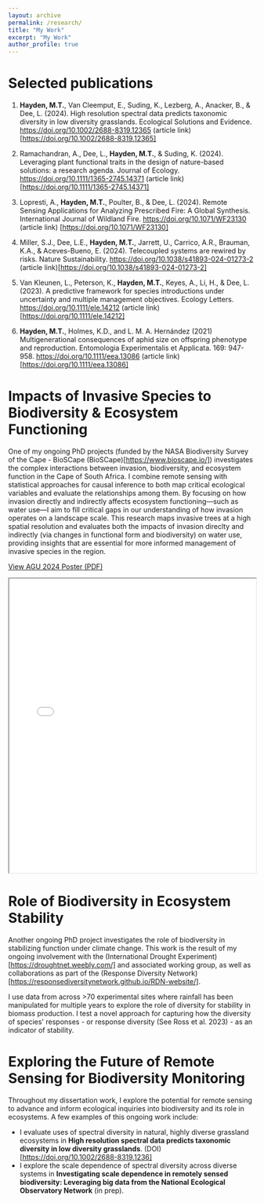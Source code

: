 ```yaml
---
layout: archive
permalink: /research/
title: "My Work"
excerpt: "My Work"
author_profile: true
---
```


Selected publications
======
1. **Hayden, M.T.**, Van Cleemput, E., Suding, K., Lezberg, A., Anacker, B., & Dee, L. (2024). High resolution spectral data predicts taxonomic diversity in low diversity grasslands. Ecological Solutions and Evidence. https://doi.org/10.1002/2688-8319.12365 (article link)[https://doi.org/10.1002/2688-8319.12365]

2. Ramachandran, A., Dee, L., **Hayden, M.T.**, & Suding, K. (2024). Leveraging plant functional traits in the design of nature-based solutions: a research agenda. Journal of Ecology. https://doi.org/10.1111/1365-2745.14371 (article link) [https://doi.org/10.1111/1365-2745.14371]

3. Lopresti, A., **Hayden, M.T.**, Poulter, B., & Dee, L. (2024). Remote Sensing Applications for Analyzing Prescribed Fire: A Global Synthesis. International Journal of Wildland Fire. https://doi.org/10.1071/WF23130 (article link) [https://doi.org/10.1071/WF23130]

4. Miller, S.J., Dee, L.E., **Hayden, M.T.**, Jarrett, U., Carrico, A.R., Brauman, K.A., & Aceves-Bueno, E. (2024). Telecoupled systems are rewired by risks. Nature Sustainability. https://doi.org/10.1038/s41893-024-01273-2 (article link)[https://doi.org/10.1038/s41893-024-01273-2]

5. Van Kleunen, L., Peterson, K., **Hayden, M.T.**, Keyes, A., Li, H., & Dee, L. (2023). A predictive framework for species introductions under uncertainty and multiple management objectives. Ecology Letters. https://doi.org/10.1111/ele.14212 (article link)[https://doi.org/10.1111/ele.14212]

6. **Hayden, M.T.**, Holmes, K.D., and L. M. A. Hernández (2021) Multigenerational consequences of aphid size on offspring phenotype and reproduction. Entomologia Experimentalis et Applicata. 169: 947-958. https://doi.org/10.1111/eea.13086 (article link)[https://doi.org/10.1111/eea.13086]


Impacts of Invasive Species to Biodiversity & Ecosystem Functioning
======

One of my ongoing PhD projects (funded by the NASA Biodiversity Survey of the Cape - BioSCape (BioSCape)[https://www.bioscape.io/]) investigates the complex interactions between invasion, biodiversity, and ecosystem function in the Cape of South Africa. I combine remote sensing with statistical approaches for causal inference to both map critical ecological variables and evaluate the relationships among them. By focusing on how invasion directly and indirectly affects ecosystem functioning—such as water use—I aim to fill critical gaps in our understanding of how invasion operates on a landscape scale. This research maps invasive trees at a high spatial resolution and evaluates both the impacts of invasion direclty and indirectly (via changes in functional form and biodiversity) on water use, providing insights that are essential for more informed management of invasive species in the region.

[View AGU 2024 Poster (PDF)](/files/AGU-2024-Poster.pdf)

<iframe src="/files/AGU-2024-Poster.pdf" width="100%" height="600px">
    This browser does not support PDFs. Please <a href="/files/AGU-2024-Poster.pdf">download the PDF</a>.
</iframe>

Role of Biodiversity in Ecosystem Stability
======

Another ongoing PhD project investigates the role of biodiversity in stabilizing function under climate change. This work is the result of my ongoing involvement with the (International Drought Experiment)[https://droughtnet.weebly.com/] and associated working group, as well as collaborations as part of the (Response Diversity Network)[https://responsediversitynetwork.github.io/RDN-website/].

I use data from across >70 experimental sites where rainfall has been manipulated for multiple years to explore the role of diversity for stability in biomass production. I test a novel approach for capturing how the diversity of species' responses - or response diversity (See Ross et al. 2023) - as an indicator of stability.

Exploring the Future of Remote Sensing for Biodiversity Monitoring
======

Throughout my dissertation work, I explore the potential for remote sensing to advance and inform ecological inquiries into biodiversity and its role in ecosystems. A few examples of this ongoing work include:
- I evaluate uses of spectral diversity in natural, highly diverse grassland ecosystems in **High resolution spectral data predicts taxonomic diversity in low diversity grasslands**. (DOI)[https://doi.org/10.1002/2688-8319.1236]
- I explore the scale dependence of spectral diversity across diverse systems in **Investigating scale dependence in remotely sensed biodiversity: Leveraging big data from the National Ecological Observatory Network** (in prep).
